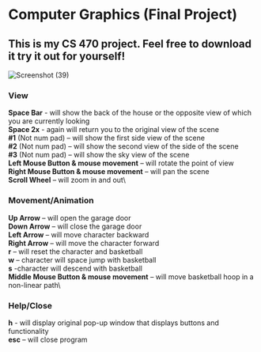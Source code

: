 # Computer Graphics (Final Project) 
## This is my CS 470  project. Feel free to download it try it out for yourself!  

![Screenshot (39)](https://user-images.githubusercontent.com/34676409/101056067-95b51980-3558-11eb-81b2-05c42a725af8.png)

### View
**Space Bar** - will show the back of the house or the opposite view of which you are currently looking\
**Space 2x** - again will return you to the original view of the scene\
**#1** (Not num pad) – will show the first side view of the scene\
**#2** (Not num pad) – will show the second view of the side of the scene\
**#3** (Not num pad) – will show the sky view of the scene\
**Left Mouse Button & mouse movement** – will rotate the point of view\
**Right Mouse Button & mouse movement** – will pan the scene\
**Scroll Wheel** – will zoom in and out\

### Movement/Animation
**Up Arrow** – will open the garage door\
**Down Arrow** – will close the garage door\
**Left Arrow** – will move character backward\
**Right Arrow** – will move the character forward\
**r** – will reset the character and basketball\
**w** – character will space jump with basketball\
**s** -character will descend with basketball\
**Middle Mouse Button & mouse movement** – will move basketball hoop in a non-linear path\

### Help/Close
**h** - will display original pop-up window that displays buttons and functionality\
**esc** – will close program

